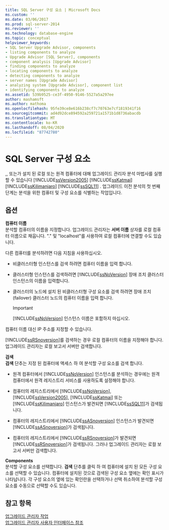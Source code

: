 ```yaml
---
title: SQL Server 구성 요소 | Microsoft Docs
ms.custom: ''
ms.date: 03/06/2017
ms.prod: sql-server-2014
ms.reviewer: ''
ms.technology: database-engine
ms.topic: conceptual
helpviewer_keywords:
- SQL Server Upgrade Advisor, components
- listing components to analyze
- Upgrade Advisor [SQL Server], components
- component analysis [Upgrade Advisor]
- finding components to analyze
- locating components to analyze
- detecting components to analyze
- server names [Upgrade Advisor]
- analyzing system [Upgrade Advisor], component list
- identifying components to analyze
ms.assetid: 539b9525-ce3f-4950-9146-5527a5a297ee
author: mashamsft
ms.author: mathoma
ms.openlocfilehash: 95fe39ce8e616b238cf7c70763e7cf1819341f16
ms.sourcegitcommit: ad4d92dce894592a259721a1571b1d8736abacdb
ms.translationtype: MT
ms.contentlocale: ko-KR
ms.lasthandoff: 08/04/2020
ms.locfileid: "87742780"
---
```

# <a name="sql-server-components"></a>SQL Server 구성 요소
  ,, 또는가 설치 된 로컬 또는 원격 컴퓨터에 대해 업그레이드 관리자 분석 마법사를 실행할 수 있습니다 [!INCLUDE[ssVersion2005](../../includes/ssversion2005-md.md)] [!INCLUDE[ssKatmai](../../includes/sskatmai-md.md)] [!INCLUDE[ssKilimanjaro](../../includes/sskilimanjaro-md.md)] [!INCLUDE[ssSQL11](../../includes/sssql11-md.md)] . 업그레이드 이전 분석의 첫 번째 단계는 분석을 위한 컴퓨터 및 구성 요소를 식별하는 작업입니다.  
  
## <a name="options"></a>옵션  
 **컴퓨터 이름**  
 분석할 컴퓨터의 이름을 지정합니다. 업그레이드 관리자는 **서버 이름** 상자를 로컬 컴퓨터 이름으로 채웁니다. "." 및 "localhost"를 사용하여 로컬 컴퓨터에 연결할 수도 있습니다.  
  
 다른 컴퓨터를 분석하려면 다음 지침을 사용하십시오.  
  
-   비클러스터형 인스턴스를 검색 하려면 컴퓨터 이름을 입력 합니다.  
  
-   클러스터형 인스턴스를 검색하려면 [!INCLUDE[ssNoVersion](../../includes/ssnoversion-md.md)] 장애 조치 클러스터 인스턴스의 이름을 입력합니다.  
  
-   클러스터의 노드에 설치 된 비클러스터형 구성 요소를 검색 하려면 장애 조치 (failover) 클러스터 노드의 컴퓨터 이름을 입력 합니다.  
  
    > [!IMPORTANT]  
    >  [!INCLUDE[ssNoVersion](../../includes/ssnoversion-md.md)] 인스턴스 이름은 포함하지 마십시오.  
  
 컴퓨터 이름 대신 IP 주소를 지정할 수 있습니다.  
  
 [!INCLUDE[ssRSnoversion](../../includes/ssrsnoversion-md.md)]를 검색하는 경우 로컬 컴퓨터의 이름을 지정해야 합니다. 업그레이드 관리자는 로컬 보고서 서버만 검색합니다.  
  
 **검색**  
 **검색** 단추는 지정 된 컴퓨터에 액세스 하 여 분석할 구성 요소를 검색 합니다.  
  
-   원격 컴퓨터에서 [!INCLUDE[ssNoVersion](../../includes/ssnoversion-md.md)] 인스턴스를 분석하는 경우에는 원격 컴퓨터에서 원격 레지스트리 서비스를 사용하도록 설정해야 합니다.  
  
-   컴퓨터의 레지스트리에서 [!INCLUDE[ssNoVersion](../../includes/ssnoversion-md.md)], [!INCLUDE[ssVersion2005](../../includes/ssversion2005-md.md)], [!INCLUDE[ssKatmai](../../includes/sskatmai-md.md)] 또는 [!INCLUDE[ssKilimanjaro](../../includes/sskilimanjaro-md.md)] 인스턴스가 발견되면 [!INCLUDE[ssSQL11](../../includes/sssql11-md.md)]가 검색됩니다.  
  
-   컴퓨터의 레지스트리에서 [!INCLUDE[ssASnoversion](../../includes/ssasnoversion-md.md)] 인스턴스가 발견되면 [!INCLUDE[ssASnoversion](../../includes/ssasnoversion-md.md)]가 검색됩니다.  
  
-   컴퓨터의 레지스트리에서 [!INCLUDE[ssRSnoversion](../../includes/ssrsnoversion-md.md)]가 발견되면 [!INCLUDE[ssRSnoversion](../../includes/ssrsnoversion-md.md)]가 검색됩니다. 그러나 업그레이드 관리자는 로컬 보고서 서버만 검색합니다.  
  
 **Components**  
 분석할 구성 요소를 선택합니다. **검색** 단추를 클릭 하 여 컴퓨터에 설치 된 모든 구성 요소를 선택할 수 있습니다. 컴퓨터에 설치된 것으로 검색된 구성 요소 옆에는 확인 표시가 나타납니다. 각 구성 요소의 옆에 있는 확인란을 선택하거나 선택 취소하여 분석할 구성 요소를 수동으로 선택할 수도 있습니다.  
  
## <a name="see-also"></a>참고 항목  
 [업그레이드 관리자 작업](../../../2014/sql-server/install/working-with-upgrade-advisor.md)   
 [업그레이드 관리자 사용자 인터페이스 참조](../../../2014/sql-server/install/upgrade-advisor-user-interface-reference.md)  
  
  
